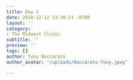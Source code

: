 ```yaml
---
title: Day 2
date: 2018-12-12 13:38:21 -0700
layout: ''
category:
- The Midwest Clinic
subtitle: ''
preview: ''
tags: []
author: Tony Naccarato
author_avatar: "/uploads/Naccarato-Tony.jpeg"

---
```

